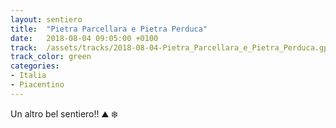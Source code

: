 ```yaml
---
layout: sentiero
title:  "Pietra Parcellara e Pietra Perduca"
date:   2018-08-04 09:05:00 +0100
track:  /assets/tracks/2018-08-04-Pietra_Parcellara_e_Pietra_Perduca.gpx
track_color: green
categories:
- Italia
- Piacentino
---
```


Un altro bel sentiero!! :mountain: :snowflake: